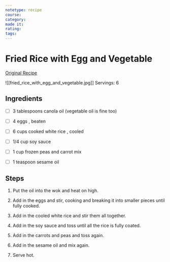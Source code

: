 ```yaml
---
notetype: recipe
course:
category:
made it:
rating:
tags:
---
```

# Fried Rice with Egg and Vegetable

[Original Recipe](https://dinnerthendessert.com/panda-express-fried-rice)

![[fried_rice_with_egg_and_vegetable.jpg]]
Servings: 6

## Ingredients
- [ ] 3 tablespoons canola oil (vegetable oil is fine too)- [ ] 4 eggs , beaten- [ ] 6 cups cooked white rice , cooled- [ ] 1/4 cup soy sauce- [ ] 1 cup frozen peas and carrot mix- [ ] 1 teaspoon sesame oil

## Steps
1) Put the oil into the wok and heat on high.

2) Add in the eggs and stir, cooking and breaking it into smaller pieces until fully cooked.

3) Add in the cooled white rice and stir them all together.

4) Add in the soy sauce and toss until all the rice is fully coated.

5) Add in the carrots and peas and toss again.

6) Add in the sesame oil and mix again.

7) Serve hot.

